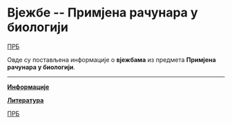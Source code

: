 # Вјежбе -- Примјена рачунара у биологији

[ПРБ](../README.md)

Овде су постављена информације о **вјежбама** из предмета **Примјена рачунара у биологији**.  

---

**[Информације](info/README.md)**

**[Литература](https://drive.google.com/open?id=1IOP8srRaBGykqKtjABWKUPGsAFFD8Fkf)**

[ПРБ](../README.md)
